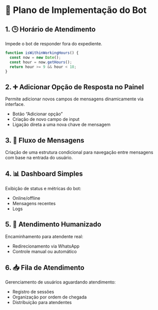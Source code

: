 # 📂 Plano de Implementação do Bot

## 1. 🕒 Horário de Atendimento

Impede o bot de responder fora do expediente.

```js
function isWithinWorkingHours() {
  const now = new Date();
  const hour = now.getHours();
  return hour >= 9 && hour < 18;
}
```

## 2. ➕ Adicionar Opção de Resposta no Painel

Permite adicionar novos campos de mensagens dinamicamente via interface.

- Botão “Adicionar opção”
- Criação de novo campo de input
- Ligação direta a uma nova chave de mensagem

## 3. 🔁 Fluxo de Mensagens

Criação de uma estrutura condicional para navegação entre mensagens com base na entrada do usuário.

## 4. 📊 Dashboard Simples

Exibição de status e métricas do bot:

- Online/offline
- Mensagens recentes
- Logs

## 5. 🧝 Atendimento Humanizado

Encaminhamento para atendente real:

- Redirecionamento via WhatsApp
- Controle manual ou automático

## 6. 📥 Fila de Atendimento

Gerenciamento de usuários aguardando atendimento:

- Registro de sessões
- Organização por ordem de chegada
- Distribuição para atendentes
